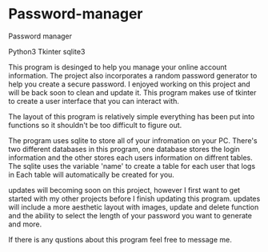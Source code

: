 # Password-manager
Password manager

Python3
Tkinter
sqlite3

This program is desinged  to help you manage your online account information.
The project also incorporates a random password generator to help you create a secure password.
I enjoyed working on this project and will be back soon to clean and update it.
This program makes use of tkinter to create a user interface that you can interact with.

The layout of this program is relatively simple everything has been put into functions so it shouldn't be too difficult to figure out.


The program uses sqlite to store all of your infromation on your PC.
There's two different databases in this program, one database stores the login information and the other stores each users information on diffrent tables. 
The sqlite uses the variable 'name' to create a table for each user that logs in
Each table will automatically be created for you.

updates will becoming soon on this project, however I first want to get started with my other projects before I finish updating this program.
updates will include a more aesthetic layout with images, update and delete function and the ability to select the length of your password you want to generate and more.

If there is any qustions about this program feel free to message me.




